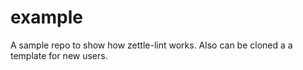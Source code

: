 # example
A sample repo to show how zettle-lint works. Also can be cloned a a template for new users.

